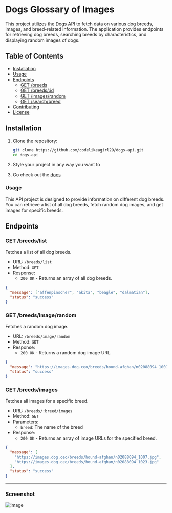 # Dogs Glossary of Images

This project utilizes the [Dogs API](https://dog.ceo/) to fetch data on various dog breeds, images, and breed-related information. The application provides endpoints for retrieving dog breeds, searching breeds by characteristics, and displaying random images of dogs.

## Table of Contents

- [Installation](#installation)
- [Usage](#usage)
- [Endpoints](#endpoints)
  - [GET /breeds](#get-breeds)
  - [GET /breeds/:id](#get-breedsid)
  - [GET /images/random](#get-imagesrandom)
  - [GET /search/breed](#get-searchbreed)
- [Contributing](#contributing)
- [License](#license)

## Installation

1. Clone the repository:

   ```bash
   git clone https://github.com/codelikeagirl29/dogs-api.git
   cd dogs-api
   ```

2. Style your project in any way you want to

3. Go check out the [docs](https://dog.ceo/)

### Usage
This API project is designed to provide information on different dog breeds. You can retrieve a list of all dog breeds, fetch random dog images, and get images for specific breeds.

## Endpoints

### GET /breeds/list

Fetches a list of all dog breeds.

- URL: ``/breeds/list``
- Method: ``GET``
- Response:
  - ``200 OK`` - Returns an array of all dog breeds.

```json
{
  "message": ["affenpinscher", "akita", "beagle", "dalmatian"],
  "status": "success"
}
```

### GET /breeds/image/random

Fetches a random dog image.

- URL: ``/breeds/image/random``
- Method: ``GET``
- Response:
  - ``200 OK`` - Returns a random dog image URL.

```json
{
  "message": "https://images.dog.ceo/breeds/hound-afghan/n02088094_1007.jpg",
  "status": "success"
}
```

### GET /breeds/images

Fetches all images for a specific breed.

- URL: ``/breeds/:breed/images``
- Method: ``GET``
- Parameters:
  - ``breed``: The name of the breed
- Response:
  - ``200 OK`` - Returns an array of image URLs for the specified breed.

```json
{
  "message": [
    "https://images.dog.ceo/breeds/hound-afghan/n02088094_1007.jpg",
    "https://images.dog.ceo/breeds/hound-afghan/n02088094_1023.jpg"
  ],
  "status": "success"
}
```

---

### Screenshot

![image](https://res.cloudinary.com/dhw9dl4gm/image/upload/v1731202635/Dog-Glossary-11-09-2024_07_12_PM_fywoe0.png)